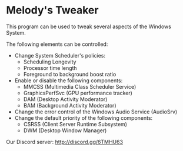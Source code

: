 # Melody's Tweaker
This program can be used to tweak several aspects of the Windows System.

The following elements can be controlled:
- Change System Scheduler's policies:
  - Scheduling Longevity
  - Processor time length
  - Foreground to background boost ratio
- Enable or disable the following components:
  - MMCSS (Multimedia Class Scheduler Service)
  - GraphicsPerfSvc (GPU performance tracker)
  - DAM (Desktop Activity Moderator)
  - BAM (Background Activity Moderator)
- Change the error control of the Windows Audio Service (AudioSrv)
- Change the default priority of the following components:
  - CSRSS (Client Server Runtime Subsystem)
  - DWM (Desktop Window Manager)

Our Discord server: http://discord.gg/6TMHU63
